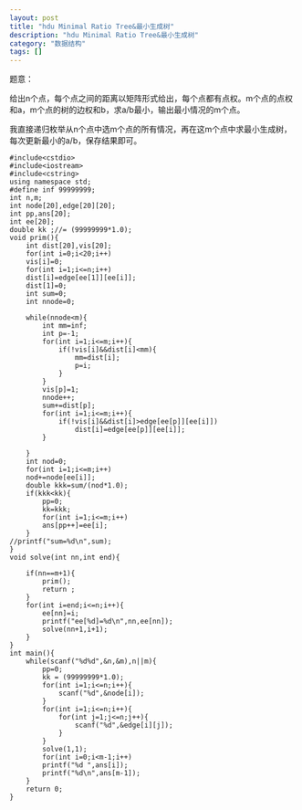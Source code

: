 ```yaml
---
layout: post
title: "hdu Minimal Ratio Tree&最小生成树"
description: "hdu Minimal Ratio Tree&最小生成树"
category: "数据结构"
tags: []
---
```



题意：

给出n个点，每个点之间的距离以矩阵形式给出，每个点都有点权。m个点的点权和a，m个点的树的边权和b，求a/b最小，输出最小情况的m个点。


我直接递归枚举从n个点中选m个点的所有情况，再在这m个点中求最小生成树，每次更新最小的a/b，保存结果即可。


	#include<cstdio>
	#include<iostream>
	#include<cstring>
	using namespace std;
	#define inf 99999999;
	int n,m;
	int node[20],edge[20][20];
	int pp,ans[20];
	int ee[20];
	double kk ;//= (99999999*1.0);
	void prim(){
		int dist[20],vis[20];
		for(int i=0;i<20;i++)
		vis[i]=0;
		for(int i=1;i<=n;i++)
		dist[i]=edge[ee[1]][ee[i]];
		dist[1]=0;
		int sum=0;
		int nnode=0;
		
		while(nnode<m){
			int mm=inf;
			int p=-1;
			for(int i=1;i<=m;i++){
				if(!vis[i]&&dist[i]<mm){
					mm=dist[i];
					p=i;
				}
			}
			vis[p]=1;
			nnode++;
			sum+=dist[p];
			for(int i=1;i<=m;i++){
				if(!vis[i]&&dist[i]>edge[ee[p]][ee[i]])
					dist[i]=edge[ee[p]][ee[i]];
			}
		
		}
		int nod=0;
		for(int i=1;i<=m;i++)
		nod+=node[ee[i]];
		double kkk=sum/(nod*1.0);
		if(kkk<kk){
			pp=0;
			kk=kkk;
			for(int i=1;i<=m;i++)
			ans[pp++]=ee[i];
		}
	//printf("sum=%d\n",sum);
	}
	void solve(int nn,int end){
	
		if(nn==m+1){
			prim();
			return ;
		}
		for(int i=end;i<=n;i++){
			ee[nn]=i;
			printf("ee[%d]=%d\n",nn,ee[nn]);
			solve(nn+1,i+1);
		}
	}
	int main(){
		while(scanf("%d%d",&n,&m),n||m){
			pp=0;
			kk = (99999999*1.0);
			for(int i=1;i<=n;i++){
				scanf("%d",&node[i]);
			}
			for(int i=1;i<=n;i++){
				for(int j=1;j<=n;j++){
					scanf("%d",&edge[i][j]);
				}
			}
			solve(1,1);
			for(int i=0;i<m-1;i++)
			printf("%d ",ans[i]);
			printf("%d\n",ans[m-1]);
		}
		return 0;
	}